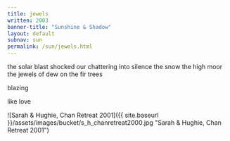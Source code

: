 ```yaml
---
title: jewels 
written: 2003
banner-title: "Sunshine & Shadow" 
layout: default
subnav: sun
permalink: /sun/jewels.html
---
```


<div class="poem">
the solar blast  
shocked our chattering  
into silence  
the snow  
the high moor  
the jewels of dew  
on the fir trees


blazing


like love
</div>

![Sarah & Hughie, Chan Retreat 2001]({{ site.baseurl }}/assets/images/bucket/s_h_chanretreat2000.jpg "Sarah & Hughie, Chan Retreat 2001")

